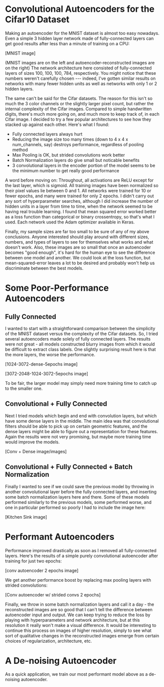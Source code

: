 # Convolutional Autoencoders for the Cifar10 Dataset

Making an autoencoder for the MNIST dataset is almost too easy nowadays.  Even a simple 3 hidden layer network made of fully-connected layers can get good results after less than a minute of training on a CPU:

[MNIST image]

(MNIST images are on the left and autoencoder-reconstructed images are on the right) The network architecture here consisted of fully-connected layers of sizes 100, 100, 100, 784, respectively.  You might notice that these numbers weren't carefully chosen --- indeed, I've gotten similar results on networks with many fewer hidden units as well as networks with only 1 or 2 hidden layers.  

The same can't be said for the Cifar datasets.  The reason for this isn't so much the 3 color channels or the slightly larger pixel count, but rather the internal complexity of the Cifar images.  Compared to simple handwritten digits, there's much more going on, and much more to keep track of, in each Cifar image.  I decided to try a few popular architectures to see how they stacked up against each other.  Here's what I found:

 - Fully connected layers always hurt
 - Reducing the image size too many times (down to 4 x 4 x num_channels, say) destroys performance, regardless of pooling method
 - Max Pooling is OK, but strided convolutions work better
 - Batch Normalization layers do give small but noticable benefits
 - 3 convolutional layers in the encoder portion of the model seems to be the minimum number to get really good performance
 

A word before moving on:  Throughout, all activations are ReLU except for the last layer, which is sigmoid.  All training images have been normalized so their pixel values lie between 0 and 1.  All networks were trained for 10 or fewer epochs, and many were trained for only 2 epochs.  I didn't carry out any sort of hyperparameter searches, although I did increase the number of hidden units in a layer from time to time, when the network seemed to be having real trouble learning.  I found that mean squared error worked better as a loss function than categorical or binary crossentropy, so that's what I used.  Each network used the Adam optimizer available in Keras.  

Finally, my sample sizes are far too small to be sure of any of my above conclusions.  Anyone interested should play around with different sizes, numbers, and types of layers to see for themselves what works and what doesn't work.  Also, these images are so small that once an autoencoder becomes "good enough", it's hard for the human eye to see the difference between one model and another.  We could look at the loss function, but mean-squared-error leaves a lot to be desired and probably won't help us discriminate between the best models.  


# Some Poor-Performance Autoencoders
## Fully Connected
I wanted to start with a straightforward comparison between the simplicity of the MNIST dataset versus the complexity of the Cifar datasets.  So, I tried several autoencoders made solely of fully connected layers.  The results were not great - all models constructed blurry images from which it would be difficult to extract class labels.  One slightly surprising result here is that the more layers, the worse the performance.  

[1024-3072-dense-5epochs image]

[3072-2048-1024-3072-5epochs image]

To be fair, the larger model may simply need more training time to catch up to the smaller one.  

## Convolutional + Fully Connected
Next I tried models which begin and end with convolution layers, but which have some dense layers in the middle.  The main idea was that convolutional filters should be able to pick up on certain geometric features, and the dense layers might be able to figure out a representation for these features.  Again the results were not very promising, but maybe more training time would improve the models.

[Conv + Dense image/images]

## Convolutional + Fully Connected + Batch Normalization 
Finally I wanted to see if we could save the previous model by throwing in another convolutional layer before the fully connected layers, and inserting some batch normalization layers here and there.  Some of these models performed similarly to the previous models, some performed worse, and one in particular performed so poorly I had to include the image here:

[Kitchen Sink image]

# Performant Autoencoders

Performance improved drastically as soon as I removed all fully-connected layers.  Here's the results of a simple purely convolutional autoencoder after training for just two epochs:

[conv autoencoder 2 epochs image]

We get another performance boost by replacing max pooling layers with strided convolutions:

[Conv autoencoder w/ strided convs 2 epochs]

Finally, we throw in some batch normalization layers and call it a day - the reconstructed images are so good that I can't tell the difference between autoencoder input and output.  We can keep trying to reduce the loss by playing with hyperparameters and network architecture, but at this resolution it really won't make a visual difference.  It would be interesting to continue this process on images of higher resolution, simply to see what sort of qualitative changes in the reconstructed images emerge from certain choices of regularization, architecture, etc.

# A De-noising Autoencoder

As a quick application, we train our most performant model above as a de-noising autoencoder.  












